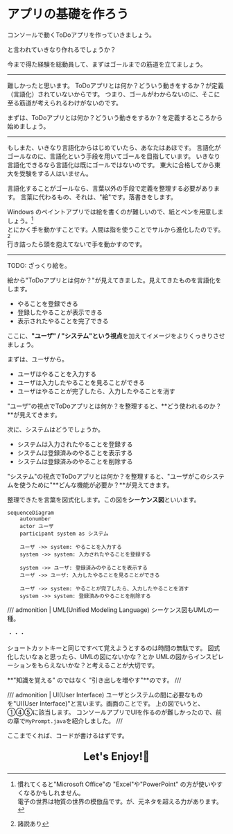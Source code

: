 # アプリの基礎を作ろう

コンソールで動くToDoアプリを作っていきましょう。

と言われていきなり作れるでしょうか？

今まで得た経験を総動員して、まずはゴールまでの筋道を立てましょう。

---

難しかったと思います。
ToDoアプリとは何か？どういう動きをするか？が定義（言語化）されていないからです。
つまり、ゴールがわからないのに、そこに至る筋道が考えられるわけがないのです。

まずは、ToDoアプリとは何か？どういう動きをするか？を定義するところから始めましょう。

---

もしまた、いきなり言語化からはじめていたら、あなたはあほです。
言語化がゴールなのに、言語化という手段を用いてゴールを目指しています。
いきなり言語化できるなら言語化は既にゴールではないのです。
東大に合格してから東大を受験をする人はいません。

言語化することがゴールなら、言葉以外の手段で定義を整理する必要があります。
言葉に代わるもの、それは、"絵"です。落書きをします。

Windows のペイントアプリでは絵を書くのが難しいので、紙とペンを用意しましょう。[^1]  
とにかく手を動かすことです。人間は指を使うことでサルから進化したのです。[^2]  
行き詰ったら頭を抱えてないで手を動かすのです。

[^1]: 慣れてくると"Microsoft Office"の "Excel"や"PowerPoint" の方が使いやすくなるかもしれません。  
    電子の世界は物質の世界の模倣品です。が、元ネタを超える力があります。
[^2]: 諸説あり

---

TODO: ざっくり絵を。

絵から"ToDoアプリとは何か？"が見えてきました。見えてきたものを言語化をします。

- やることを登録できる
- 登録したやることが表示できる
- 表示されたやることを完了できる

ここに、**"ユーザ" / "システム"という視点**を加えてイメージをよりくっきりさせましょう。

まずは、ユーザから。

- ユーザはやることを入力する
- ユーザは入力したやることを見ることができる
- ユーザはやることが完了したら、入力したやることを消す

"ユーザ"の視点でToDoアプリとは何か？を整理すると、**どう使われるのか？**が見えてきます。

次に、システムはどうでしょうか。

- システムは入力されたやることを登録する
- システムは登録済みのやることを表示する
- システムは登録済みのやることを削除する

"システム"の視点でToDoアプリとは何か？を整理すると、"ユーザがこのシステムを使うために"**どんな機能が必要か？**が見えてきます。


整理できたを言葉を図式化します。この図を**シーケンス図**といいます。

```mermaid
sequenceDiagram
    autonumber
    actor ユーザ
    participant system as システム

    ユーザ ->> system: やることを入力する
    system ->> system: 入力されたやることを登録する

    system ->> ユーザ: 登録済みのやることを表示する
    ユーザ ->> ユーザ: 入力したやることを見ることができる

    ユーザ ->> system: やることが完了したら、入力したやることを消す
    system ->> system: 登録済みのやることを削除する
```

/// admonition | UML(Unified Modeling Language)
シーケンス図もUMLの一種。

・・・

ショートカットキーと同じですべて覚えようとするのは時間の無駄です。
図式化したいなぁと思ったら、UMLの図にないかな？とか
UMLの図からインスピレーションをもらえないかな？と考えることが大切です。

**"知識を覚える" のではなく "引き出しを増やす"**のです。
///

/// admonition | UI(User Interface)
ユーザとシステムの間に必要なものを"UI(User Interface)"と言います。画面のことです。
上の図でいうと、①④⑤に該当します。
コンソールアプリでUIを作るのが難しかったので、前の章で`MyPrompt.java`を紹介しました。
///

ここまでくれば、コードが書けるはずです。

<p style="font-size: 24px; text-align: center; font-weight: bold;">Let's Enjoy!🎉</p>

